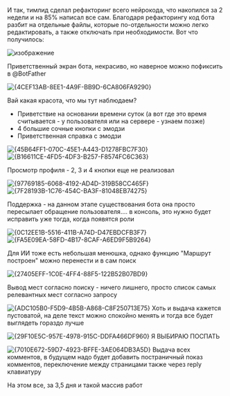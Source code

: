 
И так, тимлид сделал рефакторинг всего нейрокода, что накопился за 2 недели и на 85% написал все сам.  Благодаря рефакторингу код бота разбит на отдельные файлы, которые по-отдельности можно легко редактировать, а также отключать при необходимости. Вот что получилось:

![изображение](https://github.com/user-attachments/assets/7dcf7c58-ce80-416d-a400-878b79f7e04d)


Приветственный экран бота, некрасиво, но наверное можно пофиксить в @BotFather



![{4CEF13AB-8EE1-4A9F-BB9D-6CA806FA9290}](https://github.com/user-attachments/assets/4a0c2153-affa-49bb-abd4-001e7062c89e)


 Вай какая красота, что мы тут наблюдаем?
 - Приветствие на основании времени суток (а вот где это время считывается - у пользователя или на сервере - узнаем позже)
 - 4 большие сочные кнопки с эмодзи
 - Приветственная справка с эмодзи

![{45B64FF1-070C-45E1-A443-D1278FBC7F30}](https://github.com/user-attachments/assets/7a179218-fff7-4241-afa5-d80927263abb)
![{B16611CE-4FD5-4DF3-B257-F8574FC6C363}](https://github.com/user-attachments/assets/dc0d0351-5807-40dd-9566-f3900ae306ef)

Просмотр профиля - 2, 3 и 4 кнопки еще не реализовал



![{97769185-6068-4192-AD4D-319B58CC465F}](https://github.com/user-attachments/assets/42564a68-7afa-4dc6-a7b8-fbdaff6e05ae)
![{7F28193B-1C76-454C-BA3F-81048EB74275}](https://github.com/user-attachments/assets/cf3acd28-8592-4bfd-b1c6-576d394bbe55)

Поддержка - на данном этапе существования бота она просто пересылает обращение пользователя.... в консоль, это нужно будет исправить уже тогда, когда появятся роли



![{0C12EE1B-5516-411B-A74D-D47EBDCFB3F7}](https://github.com/user-attachments/assets/c627d711-643a-4249-9acc-8cdd5fb26a75)
![{FA5E09EA-58FD-4B17-8CAF-A6ED9F5B9264}](https://github.com/user-attachments/assets/9cbaf185-b7a3-4f82-a774-6921608efbd7)

Для ИИ тоже есть небольшая менюшка, однако функцию "Маршрут построен" можно перенести и в сам поиск





![{27405EFF-1C0E-4FF4-88F5-122B52B07BD9}](https://github.com/user-attachments/assets/6a3e2784-e7ed-4226-a91e-789f601958cb)

Вывод мест согласно поиску - ничего лишнего, просто список самых релевантных мест согласно запросу

![{ADC105B0-F5D9-4B5B-A868-C8F250713E75}](https://github.com/user-attachments/assets/74bee0df-2c47-479e-b10b-0b96f2375e1a)
Хоть и выдача кажется пустоватой, на деле текст можно спокойно менять и тогда все будет выглядеть гораздо лучше

![{29F10E5C-957E-4978-915C-DDFA466DF960}](https://github.com/user-attachments/assets/43c5bc77-b08a-4536-a578-88b5d5689287)
Я ВЫБИРАЮ ПОСПАТЬ

![{7010E672-59D7-4923-BFFE-3AE064DB3A5D}](https://github.com/user-attachments/assets/a9ad6845-3336-4328-ab51-5d79c40bbd17)
Выдача всех комментов, в будущем надо будет добавить постраничный показ комментов, переключение между страницами также через reply клавиатуру

На этом все, за 3,5 дня и такой массив работ
